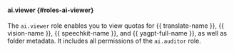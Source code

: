#### ai.viewer {#roles-ai-viewer}

The `ai.viewer` role enables you to view quotas for {{ translate-name }}, {{ vision-name }}, {{ speechkit-name }}, and {{ yagpt-full-name }}, as well as folder metadata. It includes all permissions of the `ai.auditor` role.